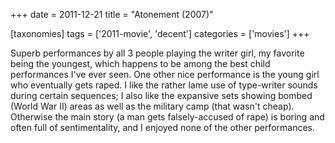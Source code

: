 +++
date = 2011-12-21
title = "Atonement (2007)"

[taxonomies]
tags = ['2011-movie', 'decent']
categories = ['movies']
+++

Superb performances by all 3 people playing the writer girl, my favorite
being the youngest, which happens to be among the best child
performances I\'ve ever seen. One other nice performance is the young
girl who eventually gets raped. I like the rather lame use of
type-writer sounds during certain sequences; I also like the expansive
sets showing bombed (World War II) areas as well as the military camp
(that wasn\'t cheap). Otherwise the main story (a man gets
falsely-accused of rape) is boring and often full of sentimentality, and
I enjoyed none of the other performances.
